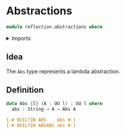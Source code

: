 # Abstractions

```agda
module reflection.abstractions where
```

<details><summary>Imports</summary>

```agda
open import foundation.universe-levels

open import primitives.strings
```

</details>

## Idea

The `Abs` type represents a lambda abstraction.

## Definition

```agda
data Abs {l} (A : UU l) : UU l where
  abs : String → A → Abs A

{-# BUILTIN ABS    Abs #-}
{-# BUILTIN ABSABS abs #-}
```
